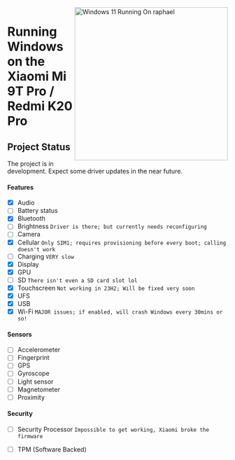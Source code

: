 <img align="right" src="https://raw.githubusercontent.com/graphiks/woa-raphael/main/media/raphael.png" width="350" alt="Windows 11 Running On raphael">


# Running Windows on the Xiaomi Mi 9T Pro / Redmi K20 Pro

## Project Status

The project is in development. Expect some driver updates in the near future.



#### Features

- [X] Audio 
- [ ] Battery status
- [x] Bluetooth
- [ ] Brightness ```Driver is there; but currently needs reconfiguring```
- [ ] Camera
- [x] Cellular ```Only SIM1; requires provisioning before every boot; calling doesn't work```
- [ ] Charging ```VERY slow```
- [x] Display
- [x] GPU 
- [ ] SD ```There isn't even a SD card slot lol```
- [x] Touchscreen ```Not working in 23H2; Will be fixed very soon```
- [x] UFS
- [x] USB
- [x] Wi-Fi ```MAJOR issues; if enabled, will crash Windows every 30mins or so!```

#### Sensors
- [ ] Accelerometer
- [ ] Fingerprint
- [ ] GPS
- [ ] Gyroscope
- [ ] Light sensor
- [ ] Magnetometer
- [ ] Proximity

#### Security

- [ ] Security Processor ```Impossible to get working, Xiaomi broke the firmware```
- [ ] TPM (Software Backed)


